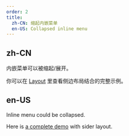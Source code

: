 ```yaml
---
order: 2
title:
  zh-CN: 缩起内嵌菜单
  en-US: Collapsed inline menu
---
```


## zh-CN

内嵌菜单可以被缩起/展开。

你可以在 [Layout](/components/layout/zh/#components-layout-demo-side) 里查看侧边布局结合的完整示例。

## en-US

Inline menu could be collapsed.

Here is [a complete demo](/components/layout/en/#components-layout-demo-side) with sider layout.
